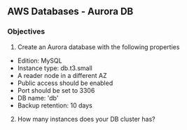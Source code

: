 ## AWS Databases - Aurora DB

### Objectives

1. Create an Aurora database with the following properties
  * Edition: MySQL
  * Instance type: db.t3.small
  * A reader node in a different AZ
  * Public access should be enabled
  * Port should be set to 3306
  * DB name: 'db'
  * Backup retention: 10 days

2. How many instances does your DB cluster has?
